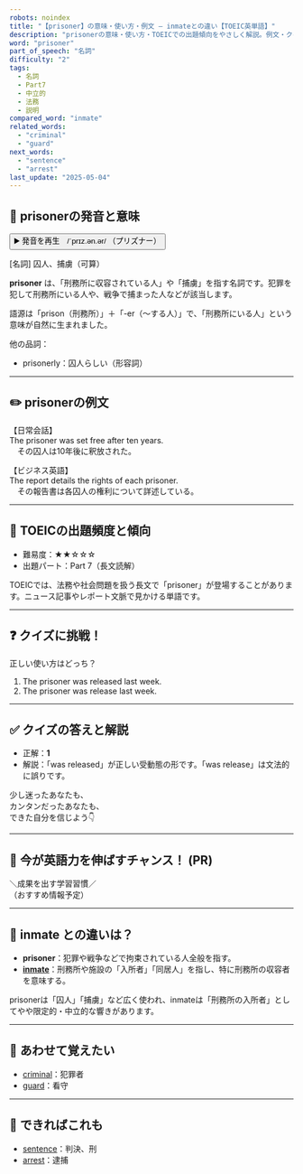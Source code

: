 ```yaml
---
robots: noindex
title: "【prisoner】の意味・使い方・例文 ― inmateとの違い【TOEIC英単語】"
description: "prisonerの意味・使い方・TOEICでの出題傾向をやさしく解説。例文・クイズ付きでinmateとの違いもわかりやすく学べます。"
word: "prisoner"
part_of_speech: "名詞"
difficulty: "2"
tags:
  - 名詞
  - Part7
  - 中立的
  - 法務
  - 説明
compared_word: "inmate"
related_words:
  - "criminal"
  - "guard"
next_words:
  - "sentence"
  - "arrest"
last_update: "2025-05-04"
---
```


## 🔰 prisonerの発音と意味

<button class="play-audio" onclick="playTTS('prisoner')">
  <span class="play-audio-main">
    ▶️ 発音を再生　/ˈprɪz.ən.ər/
  </span>
  <span class="play-audio-sub">
    （プリズナー）
  </span>
</button>

[名詞] 囚人、捕虜（可算）

**prisoner** は、「刑務所に収容されている人」や「捕虜」を指す名詞です。犯罪を犯して刑務所にいる人や、戦争で捕まった人などが該当します。

語源は「prison（刑務所）」＋「-er（～する人）」で、「刑務所にいる人」という意味が自然に生まれました。

他の品詞：  
- prisonerly：囚人らしい（形容詞）

---

## ✏️ prisonerの例文

【日常会話】  
The prisoner was set free after ten years.  
　その囚人は10年後に釈放された。

【ビジネス英語】  
The report details the rights of each prisoner.  
　その報告書は各囚人の権利について詳述している。

---

## 🎯 TOEICの出題頻度と傾向

- 難易度：★★☆☆☆
- 出題パート：Part 7（長文読解）

TOEICでは、法務や社会問題を扱う長文で「prisoner」が登場することがあります。ニュース記事やレポート文脈で見かける単語です。

---

## ❓ クイズに挑戦！

正しい使い方はどっち？

1. The prisoner was released last week.  
2. The prisoner was release last week.

---

## ✅ クイズの答えと解説

- 正解：**1**
- 解説：「was released」が正しい受動態の形です。「was release」は文法的に誤りです。

少し迷ったあなたも、  
カンタンだったあなたも、  
できた自分を信じよう👇️

---

## 🚀 今が英語力を伸ばすチャンス！ (PR)

<div class="info-center">
＼成果を出す学習習慣／<br>  
（おすすめ情報予定）
</div>

---

## 🤔  inmate との違いは？

- **prisoner**：犯罪や戦争などで拘束されている人全般を指す。
- **[inmate](/word/inmate)**：刑務所や施設の「入所者」「同居人」を指し、特に刑務所の収容者を意味する。

prisonerは「囚人」「捕虜」など広く使われ、inmateは「刑務所の入所者」としてやや限定的・中立的な響きがあります。

---

## 🧩 あわせて覚えたい

- [criminal](/word/criminal)：犯罪者
- [guard](/word/guard)：看守

---

## 📖 できればこれも

- [sentence](/word/sentence)：判決、刑
- [arrest](/word/arrest)：逮捕

<!-- cvid: aid49_bid26 -->
